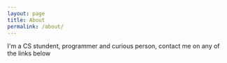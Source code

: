 ```yaml
---
layout: page
title: About
permalink: /about/
---
```


I'm a CS stundent, programmer and curious person, contact me on any of the links below
